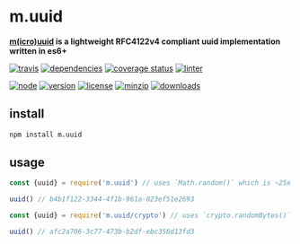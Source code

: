 m.uuid
===
**[m(icro)](https://github.com/ivoputzer/m.cro#readme)[uuid](https://github.com/ivoputzer/m.uuid) is a lightweight RFC4122v4 compliant uuid implementation written in es6+**

[![travis](https://img.shields.io/travis/ivoputzer/m.uuid.svg?style=for-the-badge)](https://travis-ci.org/ivoputzer/m.uuid)
[![dependencies](https://img.shields.io/badge/dependencies-none-blue.svg?style=for-the-badge&colorB=44CC11)](package.json)
[![coverage status](https://img.shields.io/coveralls/ivoputzer/m.uuid.svg?style=for-the-badge)](https://coveralls.io/github/ivoputzer/m.uuid?branch=master)
[![linter](https://img.shields.io/badge/coding%20style-standard-brightgreen.svg?style=for-the-badge)](http://standardjs.com/)

[![node](https://img.shields.io/badge/node-6%2B-blue.svg?style=for-the-badge)](https://nodejs.org/docs/v6.0.0/api)
[![version](https://img.shields.io/npm/v/m.uuid.svg?style=for-the-badge&colorB=007EC6)](https://www.npmjs.com/package/m.uuid)
[![license](https://img.shields.io/badge/license-MIT-blue.svg?style=for-the-badge&colorB=007EC6)](https://spdx.org/licenses/MIT)
[![minzip](https://img.shields.io/bundlephobia/minzip/m.uuid.svg?style=for-the-badge)](https://bundlephobia.com/scan-results?packages=m.uuid)
[![downloads](https://img.shields.io/npm/dt/m.uuid.svg?style=for-the-badge&colorB=007EC6)](https://www.npmjs.com/package/m.uuid)


## install
```sh
npm install m.uuid
```

## usage
```js
const {uuid} = require('m.uuid') // uses `Math.random()` which is ~25x faster.

uuid() // b4b1f122-3344-4f1b-961a-023ef51e2693
```

```js
const {uuid} = require('m.uuid/crypto') // uses `crypto.randomBytes()` with less chance of collision.

uuid() // afc2a706-3c77-473b-b2df-ebc356d13fd3
```

